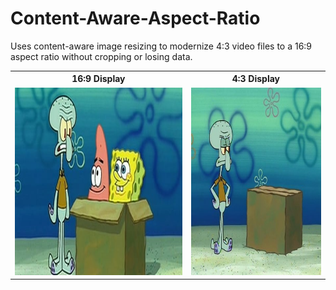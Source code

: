 # Content-Aware-Aspect-Ratio

Uses content-aware image resizing to modernize 4:3 video files to a 16:9 aspect ratio without cropping or losing data.

<table>
<tr>
<th>16:9 Display</th>
<th>4:3 Display</th>
</tr>
<tr>
<td>

<a href="https://youtu.be/Ja24xjEEhcs">
    <img src="images/169idiotboxthumbnail.jpg" alt="Watch the video" height="300">
</a>

</td>
<td>

<a href="https://www.youtube.com/watch?v=Da7cnYIhhfo&ab_channel=AwfulMovieShorts">
    <img src="images/43idiotboxthumbnail.jpg" alt="Watch the video" height="300">
</a>

</td>
</tr>
</table>
